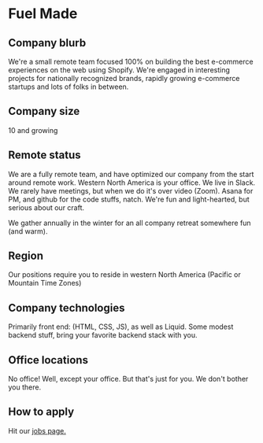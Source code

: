 # Fuel Made

## Company blurb

We're a small remote team focused 100% on building the best e-commerce experiences on the web using Shopify. We're engaged in interesting projects for nationally recognized brands, rapidly growing e-commerce startups and lots of folks in between.

## Company size

10 and growing

## Remote status

We are a fully remote team, and have optimized our company from the start around remote work. Western North America is your office. We live in Slack. We rarely have meetings, but when we do it's over video (Zoom). Asana for PM, and github for the code stuffs, natch. We're fun and light-hearted, but serious about our craft.

We gather annually in the winter for an all company retreat somewhere fun (and warm).

## Region

Our positions require you to reside in western North America (Pacific or Mountain Time Zones)

## Company technologies

Primarily front end: (HTML, CSS, JS), as well as Liquid. Some modest backend stuff, bring your favorite backend stack with you.

## Office locations

No office! Well, except your office. But that's just for you. We don't bother you there.

## How to apply

Hit our [jobs page.](https://fuelmade.com/pages/jobs)
